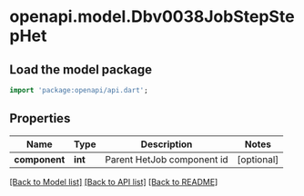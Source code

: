 # openapi.model.Dbv0038JobStepStepHet

## Load the model package
```dart
import 'package:openapi/api.dart';
```

## Properties
Name | Type | Description | Notes
------------ | ------------- | ------------- | -------------
**component** | **int** | Parent HetJob component id | [optional] 

[[Back to Model list]](../README.md#documentation-for-models) [[Back to API list]](../README.md#documentation-for-api-endpoints) [[Back to README]](../README.md)


